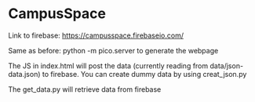 # CampusSpace
Link to firebase:
https://campusspace.firebaseio.com/

Same as before: python -m pico.server to generate the webpage


The JS in index.html will post the data (currently reading from data/json-data.json) to firebase. You can create dummy data by using creat_json.py

The get_data.py will retrieve data from firebase
